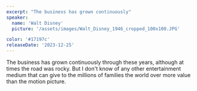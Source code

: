 ```yaml
---
excerpt: "The business has grown continuously"
speaker:
  name: 'Walt Disney'
  picture: '/assets/images/Walt_Disney_1946_cropped_100x100.JPG'

color: '#17197c'
releaseDate: '2023-12-25'
---
```

The business has grown continuously through these years, although at times the road was rocky. But I don't know of any other entertainment medium that can give to the millions of families the world over more value than the motion picture.
